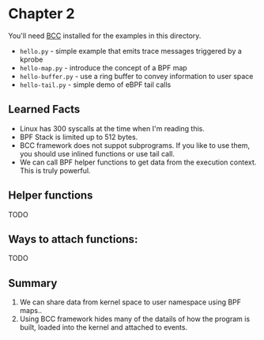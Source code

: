 # Chapter 2

You'll need [BCC](https://github.com/iovisor/bcc) installed for the examples in this directory.

* `hello.py` - simple example that emits trace messages triggered by a kprobe
* `hello-map.py` - introduce the concept of a BPF map
* `hello-buffer.py` - use a ring buffer to convey information to user space
* `hello-tail.py` - simple demo of eBPF tail calls


## Learned Facts
* Linux has 300 syscalls at the time when I'm reading this.
* BPF Stack is limited up to 512 bytes.
* BCC framework does not suppot subprograms. If you like to use them, you should use inlined functions or use tail call.
* We can call BPF helper functions to get data from the execution context. This is truly powerful.


## Helper functions
TODO



## Ways to attach functions:
TODO


## Summary
1. We can share data from kernel space to user namespace using BPF maps..
2. Using BCC framework hides many of the datails of how the program is built, loaded into the kernel and attached to events. 


